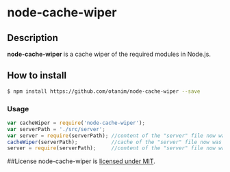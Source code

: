 # node-cache-wiper

## Description
**node-cache-wiper** is a cache wiper of the required modules in Node.js.

## How to install

```sh
$ npm install https://github.com/otanim/node-cache-wiper --save
```

### Usage

```javascript
var cacheWiper = require('node-cache-wiper');
var serverPath = './src/server';
var server = require(serverPath); //content of the "server" file now was cached
cacheWiper(serverPath);           //cache of the "server" file now was wiped
server = require(serverPath);     //content of the "server" file now was AGAIN cached
```


##License
node-cache-wiper is [licensed under MIT](https://github.com/otanim/node-cache-wiper/blob/master/LICENSE).

